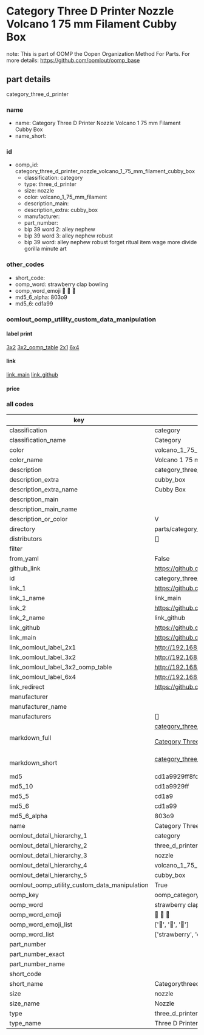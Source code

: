 # Category Three D Printer Nozzle Volcano 1 75 mm Filament Cubby Box  

note: This is part of OOMP the Oopen Organization Method For Parts. For more details: https://github.com/oomlout/oomp_base

##  part details
  



category_three_d_printer



### name
* name: Category Three D Printer Nozzle Volcano 1 75 mm Filament Cubby Box
* name_short: 
### id
* oomp_id: category_three_d_printer_nozzle_volcano_1_75_mm_filament_cubby_box
  * classification: category
  * type: three_d_printer
  * size: nozzle
  * color: volcano_1_75_mm_filament
  * description_main: 
  * description_extra: cubby_box
  * manufacturer: 
  * part_number: 
  * bip 39 word 2: alley nephew
  * bip 39 word 3: alley nephew robust
  * bip 39 word: alley nephew robust forget ritual item wage more divide gorilla minute art

### other_codes
* short_code: 
* oomp_word: strawberry clap bowling
* oomp_word_emoji :strawberry: :clap: :bowling:
* md5_6_alpha: 803o9
* md5_6: cd1a99






### oomlout_oomp_utility_custom_data_manipulation
#### label print
[3x2](http://192.168.1.245:1112/?label=oomp%20803o9)
[3x2_oomp_table](http://192.168.1.108:1112/?label=oomp%20803o9)
[2x1](http://192.168.1.242:1112/?label=oomp%20803o9)
[6x4](http://192.168.1.55:1112/?label=oomp%20803o9)    

#### link

[link_main](https://github.com/oomlout/oomlout_oomp_version_1_messy/tree/main/parts/category_three_d_printer_nozzle_volcano_1_75_mm_filament_cubby_box) [link_github](https://github.com/oomlout/oomlout_oomp_version_1_messy/tree/main/parts/category_three_d_printer_nozzle_volcano_1_75_mm_filament_cubby_box)                             

#### price







### all codes 
| key | value |  
| --- | --- |  
| classification | category |  
| classification_name | Category |  
| color | volcano_1_75_mm_filament |  
| color_name | Volcano 1 75 mm Filament |  
| description | category_three_d_printer |  
| description_extra | cubby_box |  
| description_extra_name | Cubby Box |  
| description_main |  |  
| description_main_name |  |  
| description_or_color | V  |  
| directory | parts/category_three_d_printer_nozzle_volcano_1_75_mm_filament_cubby_box |  
| distributors | [] |  
| filter |  |  
| from_yaml | False |  
| github_link | https://github.com/oomlout/oomlout_oomp_part_src/tree/main/parts/category_three_d_printer_nozzle_volcano_1_75_mm_filament_cubby_box |  
| id | category_three_d_printer_nozzle_volcano_1_75_mm_filament_cubby_box |  
| link_1 | https://github.com/oomlout/oomlout_oomp_version_1_messy/tree/main/parts/category_three_d_printer_nozzle_volcano_1_75_mm_filament_cubby_box |  
| link_1_name | link_main |  
| link_2 | https://github.com/oomlout/oomlout_oomp_version_1_messy/tree/main/parts/category_three_d_printer_nozzle_volcano_1_75_mm_filament_cubby_box |  
| link_2_name | link_github |  
| link_github | https://github.com/oomlout/oomlout_oomp_version_1_messy/tree/main/parts/category_three_d_printer_nozzle_volcano_1_75_mm_filament_cubby_box |  
| link_main | https://github.com/oomlout/oomlout_oomp_version_1_messy/tree/main/parts/category_three_d_printer_nozzle_volcano_1_75_mm_filament_cubby_box |  
| link_oomlout_label_2x1 | http://192.168.1.242:1112/?label=oomp%20803o9 |  
| link_oomlout_label_3x2 | http://192.168.1.245:1112/?label=oomp%20803o9 |  
| link_oomlout_label_3x2_oomp_table | http://192.168.1.108:1112/?label=oomp%20803o9 |  
| link_oomlout_label_6x4 | http://192.168.1.55:1112/?label=oomp%20803o9 |  
| link_redirect | https://github.com/oomlout/oomlout_oomp_version_1_messy/tree/main/parts/category_three_d_printer_nozzle_volcano_1_75_mm_filament_cubby_box |  
| manufacturer |  |  
| manufacturer_name |  |  
| manufacturers | [] |  
| markdown_full | [category_three_d_printer_nozzle_volcano_1_75_mm_filament_cubby_box](none)<br>[](none)<br>[Category Three D Printer Nozzle Volcano 1 75 Mm Filament Cubby Box](none)<br><br> |  
| markdown_short | [category_three_d_printer_nozzle_volcano_1_75_mm_filament_cubby_box](none)<br><br> |  
| md5 | cd1a9929ff8fdec5db5d45b576a51034 |  
| md5_10 | cd1a9929ff |  
| md5_5 | cd1a9 |  
| md5_6 | cd1a99 |  
| md5_6_alpha | 803o9 |  
| name | Category Three D Printer Nozzle Volcano 1 75 mm Filament Cubby Box |  
| oomlout_detail_hierarchy_1 | category |  
| oomlout_detail_hierarchy_2 | three_d_printer |  
| oomlout_detail_hierarchy_3 | nozzle |  
| oomlout_detail_hierarchy_4 | volcano_1_75_mm_filament |  
| oomlout_detail_hierarchy_5 | cubby_box |  
| oomlout_oomp_utility_custom_data_manipulation | True |  
| oomp_key | oomp_category_three_d_printer_nozzle_volcano_1_75_mm_filament_cubby_box |  
| oomp_word | strawberry clap bowling |  
| oomp_word_emoji | :strawberry: :clap: :bowling: |  
| oomp_word_emoji_list | [':strawberry:', ':clap:', ':bowling:'] |  
| oomp_word_list | ['strawberry', 'clap', 'bowling'] |  
| part_number |  |  
| part_number_exact |  |  
| part_number_name |  |  
| short_code |  |  
| short_name | Categorythreedprinter |  
| size | nozzle |  
| size_name | Nozzle |  
| type | three_d_printer |  
| type_name | Three D Printer |  
